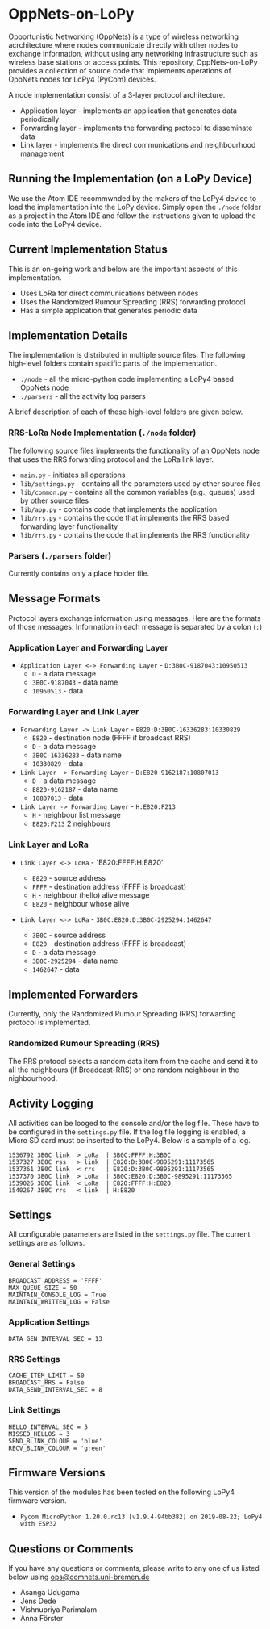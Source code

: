 # OppNets-on-LoPy


Opportunistic Networking (OppNets) is a type of wireless networking acrchitecture where nodes communicate directly with other nodes to exchange information, without using any networking infrastructure such as wireless base stations or access points. This repository, OppNets-on-LoPy provides a collection of source code that implements operations of OppNets nodes for LoPy4 (PyCom) devices.

A node implementation consist of a 3-layer protocol architecture.

- Application layer - implements an application that generates data periodically
- Forwarding layer - implements the forwarding protocol to disseminate data
- Link layer - implements the direct communications and neighbourhood management



## Running the Implementation (on a LoPy Device)

We use the Atom IDE recommwnded by the makers of the LoPy4 device to load the implementation into the LoPy device. Simply open the `./node` folder as a project in the Atom IDE and follow the instructions given to upload the code into the LoPy4 device.



## Current Implementation Status

This is an on-going work and below are the important aspects of this implementation.

- Uses LoRa for direct communications between nodes
- Uses the Randomized Rumour Spreading (RRS) forwarding protocol
- Has a simple application that generates periodic data 



## Implementation Details

The implementation is distributed in multiple source files. The following high-level folders contain spacific parts of the implementation.

- `./node` - all the micro-python code implementing a LoPy4 based OppNets node
- `./parsers` - all the activity log parsers

A brief description of each of these high-level folders are given below.

### RRS-LoRa Node Implementation (`./node` folder)

The following source files implements the functionality of an OppNets node that uses the RRS forwarding protocol and the LoRa link layer.

- `main.py` - initiates all operations
- `lib/settings.py` - contains all the parameters used by other source files
- `lib/common.py` - contains all the common variables (e.g., queues) used by other source files
- `lib/app.py` - contains code that implements the application
- `lib/rrs.py` - contains the code that implements the RRS based forwarding layer functionality
- `lib/rrs.py` - contains the code that implements the RRS functionality


### Parsers (`./parsers` folder)

Currently contains only a place holder file.



## Message Formats

Protocol layers exchange information using messages. Here are the formats of those messages. Information in each message is separated by a colon (`:`)

### Application Layer and Forwarding Layer

- `Application Layer <-> Forwarding Layer` - `D:3B0C-9187043:10950513`
  - `D` - a data message
  - `3B0C-9187043` - data name
  - `10950513` - data

### Forwarding Layer and Link Layer

- `Forwarding Layer -> Link Layer` - `E820:D:3B0C-16336283:10330829`
  - `E820` - destination node (FFFF if broadcast RRS)
  - `D` - a data message
  - `3B0C-16336283` - data name
  - `10330829` - data
- `Link Layer -> Forwarding Layer` - `D:E820-9162187:10807013`
  - `D` - a data message
  - `E820-9162187` - data name
  - `10807013` - data
- `Link Layer -> Forwarding Layer` - `H:E820:F213`
  - `H` - neighbour list message
  - `E820:F213` 2 neighbours

### Link Layer and LoRa

- `Link Layer <-> LoRa` - `E820:FFFF:H:E820'
  - `E820` - source address
  - `FFFF` - destination address (FFFF is broadcast)
  - `H` - neighbour (hello) alive message
  - `E820` - neighbour whose alive

- `Link layer <-> LoRa` - `3B0C:E820:D:3B0C-2925294:1462647`
  - `3B0C` - source address
  - `E820` - destination address (FFFF is broadcast)
  - `D` - a data message
  - `3B0C-2925294` - data name
  - `1462647` - data



## Implemented Forwarders

Currently, only the Randomized Rumour Spreading (RRS) forwarding protocol is implemented. 

### Randomized Rumour Spreading (RRS)

The RRS protocol selects a random data item from the cache and send it to all the neighbours (if Broadcast-RRS) or one random neighbour in the nighbourhood.



## Activity Logging

All activities can be looged to the console and/or the log file. These have to be configured in the `settings.py` file. If the log file logging is enabled, a Micro SD card must be inserted to the LoPy4. Below is a sample of a log.

```
1536792 3B0C link  > LoRa  | 3B0C:FFFF:H:3B0C
1537327 3B0C rss   > link  | E820:D:3B0C-9895291:11173565
1537361 3B0C link  < rrs   | E820:D:3B0C-9895291:11173565
1537370 3B0C link  > LoRa  | 3B0C:E820:D:3B0C-9895291:11173565
1539026 3B0C link  < LoRa  | E820:FFFF:H:E820
1540267 3B0C rrs   < link  | H:E820
```


## Settings

All configurable parameters are listed in the `settings.py` file. The current settings are as follows.

### General Settings

```
BROADCAST_ADDRESS = 'FFFF'
MAX_QUEUE_SIZE = 50
MAINTAIN_CONSOLE_LOG = True
MAINTAIN_WRITTEN_LOG = False
```

### Application Settings

```
DATA_GEN_INTERVAL_SEC = 13
```

### RRS Settings

```
CACHE_ITEM_LIMIT = 50
BROADCAST_RRS = False
DATA_SEND_INTERVAL_SEC = 8
```


### Link Settings

```
HELLO_INTERVAL_SEC = 5
MISSED_HELLOS = 3
SEND_BLINK_COLOUR = 'blue'
RECV_BLINK_COLOUR = 'green'
```


## Firmware Versions

This version of the modules has been tested on the following LoPy4 firmware version.

- `Pycom MicroPython 1.20.0.rc13 [v1.9.4-94bb382] on 2019-08-22; LoPy4 with ESP32`



## Questions or Comments

If you have any questions or comments, please write to any one of us listed below using ops@comnets.uni-bremen.de

  - Asanga Udugama
  - Jens Dede
  - Vishnupriya Parimalam
  - Anna Förster

